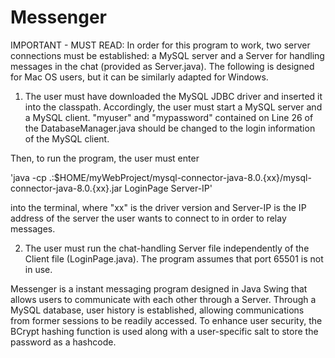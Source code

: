 # Messenger

IMPORTANT - MUST READ: In order for this program to work, two server connections must be established: a MySQL server and a Server for handling
messages in the chat (provided as Server.java). The following is designed for Mac OS users,
but it can be similarly adapted for Windows.

  1) The user must have downloaded the MySQL JDBC driver and inserted it into the classpath.
  Accordingly, the user must start a MySQL server and a MySQL client. "myuser" and "mypassword"
  contained on Line 26 of the DatabaseManager.java should be changed to the login information
  of the MySQL client.
  
  Then, to run the program, the user must enter 
  
  'java -cp .:$HOME/myWebProject/mysql-connector-java-8.0.{xx}/mysql-connector-java-8.0.{xx}.jar LoginPage Server-IP'
  
  into the terminal, where "xx" is the driver version and Server-IP is the IP address of the server the user wants 
  to connect to in order to relay messages.
  
  2) The user must run the chat-handling Server file independently of the Client file (LoginPage.java). The program assumes that port 65501 is not in use.
  
  Messenger is a instant messaging program designed in Java Swing that allows users to communicate with each other 
  through a Server. Through a MySQL database, user history is established, allowing communications from former 
  sessions to be readily accessed. To enhance user security, the BCrypt hashing function is used along with a 
  user-specific salt to store the password as a hashcode. 
